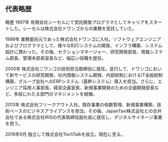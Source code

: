 ## 代表略歴

略歴
1997年 有限会社シーセルにて受託開発プログラマとしてキャリアをスタートした。シーセルは株式会社ドワンゴからの業務を受託していた。

1999年 業務委託元であった株式会社ドワンゴに入社。ソフトウェアエンジニアおよびプログラマとして、様々なB2Cシステムの開発、インフラ構築、システム設計に携わった。その後、セクションマネージャー、研究開発部長、情報システム部長、管理本部長室長など、幅広い役職を歴任。

2005年 株式会社ニワンゴの技術担当取締役に就任。並行して、ドワンゴにおいて新サービスの研究開発、社内情報システム開発、内部統制におけるIT全般統制構築、グループ会社へのERPシステム（基幹システム）導入を担当。さらに、エンジニア採用人事部長、経営企画室長、新規事業開発のための企画開発部長など、多岐にわたる部門のマネジメントを経験。

2013年 株式会社フリークアウト入社。既存事業の係数管理、新規事業構築、技術ベースのビジネスアライアンスを担当。その後、JapanTaxi株式会社との合弁会社である株式会社IRISの代表取締役副社長に就任し、デジタルサイネージ事業を担う。

2019年9月 独立して株式会社TechTalkを設立。現在に至る。
